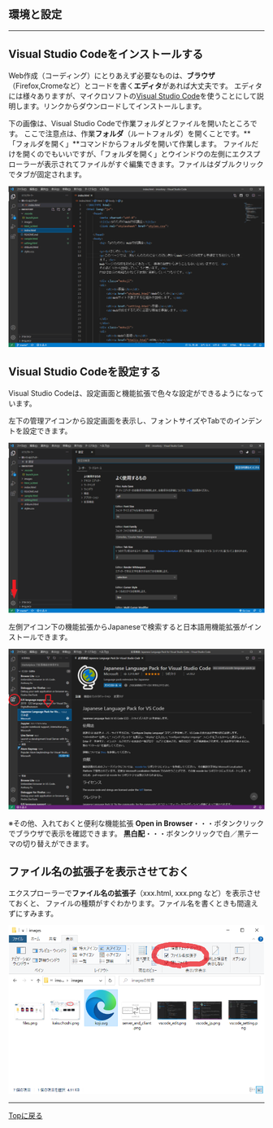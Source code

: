## 環境と設定

------

## Visual Studio Codeをインストールする

Web作成（コーディング）にとりあえず必要なものは、**ブラウザ**（Firefox,Cromeなど）とコードを書く**エディタ**があれば大丈夫です。
エディタには様々ありますが、マイクロソフトの[Visual Studio Code](https://code.visualstudio.com/download)を使うことにして説明します。リンクからダウンロードしてインストールします。

下の画像は、Visual Studio Codeで作業フォルダとファイルを開いたところです。
ここで注意点は、作業**フォルダ**（ルートフォルダ）を開くことです。**「フォルダを開く」**コマンドからフォルダを開いて作業します。
ファイルだけを開くのでもいいですが、「フォルダを開く」とウインドウの左側にエクスプローラーが表示されてファイルがすぐ編集できます。ファイルはダブルクリックでタブが固定されます。

![Visual Studio Code](/images/vscode_edit.png)

## Visual Studio Codeを設定する

Visual Studio Codeは、設定画面と機能拡張で色々な設定ができるようになっています。

左下の管理アイコンから設定画面を表示し、フォントサイズやTabでのインデントを設定できます。

![Visual Studio Code Setting](/images/vscode_setting.png)

左側アイコン下の機能拡張からJapaneseで検索すると日本語用機能拡張がインストールできます。

![Visual Studio Code plug-in](/images/vscode_jp.png)

※その他、入れておくと便利な機能拡張
**Open in Browser**・・・ボタンクリックでブラウザで表示を確認できます。
**黒白配**・・・ボタンクリックで白／黒テーマの切り替えができます。

## ファイル名の拡張子を表示させておく

エクスプローラーで**ファイル名の拡張子**（xxx.html, xxx.png など）を表示させておくと、
ファイルの種類がすぐわかります。ファイル名を書くときも間違えずにすみます。

![kakuchosuhi-no-hyoji](/images/kakuchoshi.png)

------

[Topに戻る](/index.html) 